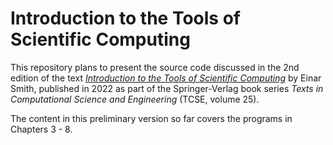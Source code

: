 # Introduction to the Tools of Scientific Computing

This repository plans to present the source code discussed in the 2nd edition of the  text [*Introduction to the Tools of Scientific Computing*](https://link.springer.com/book/10.1007/978-3-031-16972-4) by Einar Smith, published in 2022 as  part of the Springer-Verlag book series *Texts in Computational Science and Engineering* (TCSE, volume 25).

The content in this preliminary version so far covers the  programs in Chapters 3 - 8.

